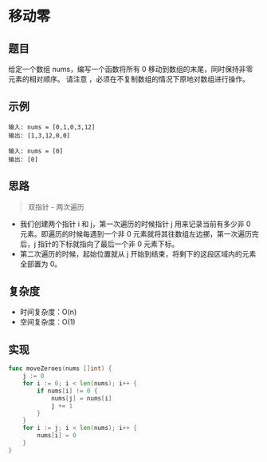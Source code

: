 # 移动零

## 题目

给定一个数组 nums，编写一个函数将所有 0 移动到数组的末尾，同时保持非零元素的相对顺序。
请注意 ，必须在不复制数组的情况下原地对数组进行操作。

## 示例

```
输入: nums = [0,1,0,3,12]
输出: [1,3,12,0,0]
```

```
输入: nums = [0]
输出: [0]
```

## 思路

> 双指针 - 两次遍历

* 我们创建两个指针 i 和 j，第一次遍历的时候指针 j 用来记录当前有多少非 0 元素。即遍历的时候每遇到一个非 0 元素就将其往数组左边挪，第一次遍历完后，j 指针的下标就指向了最后一个非 0 元素下标。
* 第二次遍历的时候，起始位置就从 j 开始到结束，将剩下的这段区域内的元素全部置为 0。

## 复杂度

* 时间复杂度：O(n)
* 空间复杂度：O(1)

## 实现

```go
func moveZeroes(nums []int) {
	j := 0
	for i := 0; i < len(nums); i++ {
		if nums[i] != 0 {
			nums[j] = nums[i]
			j += 1
		}
	}
	for i := j; i < len(nums); i++ {
		nums[i] = 0
	}
}
```